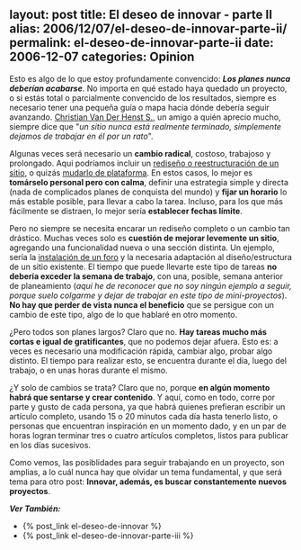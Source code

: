 layout: post
title: El deseo de innovar - parte II
alias: 2006/12/07/el-deseo-de-innovar-parte-ii/
permalink: el-deseo-de-innovar-parte-ii
date: 2006-12-07
categories: Opinion
---
Esto es algo de lo que estoy profundamente convencido: _**Los planes nunca deberían acabarse**_. No importa en qué estado haya quedado un proyecto, o si estás total o parcialmente convencido de los resultados, siempre es necesario tener una pequeña guía o mapa hacia dónde debería seguir avanzando. [Christian Van Der Henst S.](http://www.cvander.com/), un amigo a quién aprecio mucho, siempre dice que "_un sitio nunca está realmente terminado, simplemente dejamos de trabajar en él por un rato_".
<!--more-->

Algunas veces será necesario un **cambio radical**, costoso, trabajoso y prolongado. Aqui podríamos incluir un [rediseño o reestructuración de un sitio](http://www.pixel-one.com.ar/2006/08/webstudio-reinicia.html), o quizás [mudarlo de plataforma](http://www.zonaphp.com/ano-nuevo-cara-nueva/). En estos casos, lo mejor es **tomárselo personal pero con calma**, definir una estrategia simple y directa (nada de complicados planes de conquista del mundo) y **fijar un horario** lo más estable posible, para llevar a cabo la tarea. Incluso, para los que más fácilmente se distraen, lo mejor sería **establecer fechas límite**.

Pero no siempre se necesita encarar un rediseño completo o un cambio tan drástico. Muchas veces solo es **cuestión de mejorar levemente un sitio**, agregando una funcionalidad nueva o una sección distinta. Un ejemplo, sería la [instalación de un foro](http://www.zonaphp.com/estamos-trabajando-para-su-comodidad/) y la necesaria adaptación al diseño/estructura de un sitio existente. El tiempo que puede llevarte este tipo de tareas **no debería exceder la semana de trabajo**, con una, posible, semana anterior de planeamiento (_aquí he de reconocer que no soy ningún ejemplo a seguir, porque suelo colgarme y dejar de trabajar en este tipo de mini-proyectos_). **No hay que perder de vista nunca el beneficio** que se persigue con un cambio de este tipo, algo de lo que hablaré en otro momento.

¿Pero todos son planes largos? Claro que no. **Hay tareas mucho más cortas e igual de gratificantes**, que no podemos dejar afuera. Esto es: a veces es necesario una modificación rápida, cambiar algo, probar algo distinto. El tiempo para realizar esto, se encuentra durante el día, luego del trabajo, o en unas horas durante el mismo.

¿Y solo de cambios se trata? Claro que no, porque **en algún momento habrá que sentarse y crear contenido**. Y aquí, como en todo, corre por parte y gusto de cada persona, ya que habrá quienes prefieran escribir un artículo completo, usando 15 o 20 minutos cada día hasta tenerlo listo, o personas que encuentran inspiración en un momento dado, y en un par de horas logran terminar tres o cuatro artículos completos, listos para publicar en los días sucesivos.

Como vemos, las posiblidades para seguir trabajando en un proyecto, son amplias, a lo cuál nunca hay que olvidar un tema fundamental, y que será tema para otro post: **Innovar, además, es buscar constantemente nuevos proyectos**.

_**Ver También:**_
* {% post_link el-deseo-de-innovar %}
* {% post_link el-deseo-de-innovar-parte-iii %}